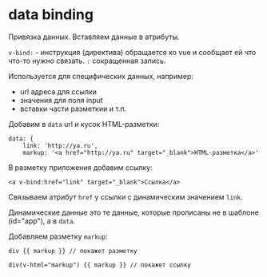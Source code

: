 # data binding
Привязка данных. Вставляем данные в атрибуты.

`v-bind:` - инструкция (директива) обращается ко vue и сообщает ей что что-то нужно связать. `:` сокращенная запись.

Используется для специфических данных, например:
- url адреса для ссылки
- значения для поля input
- вставки части разметкии и т.п.

Добавим в `data` url и кусок HTML-разметки:

    data: {
        link: 'http://ya.ru',
        markup: '<a href="http://ya.ru" target="_blank">HTML-разметка</a>'

В разметку приложения добавим ссылку:

    <a v-bind:href="link" target="_blank">Ссылка</a>

Связываем атрибут `href` у ссылки с динамическим значением `link`.

Динамические данные это те данные, которые прописаны не в шаблоне (id="app"), а в `data`.

Добавляем разметку `markup`:

    div {{ markup }} // покажет разметку

    div(v-html="markup") {{ markup }} // покажет ссылку
